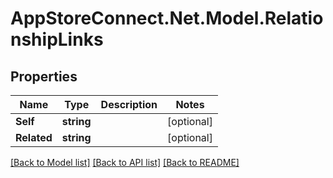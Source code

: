 # AppStoreConnect.Net.Model.RelationshipLinks

## Properties

Name | Type | Description | Notes
------------ | ------------- | ------------- | -------------
**Self** | **string** |  | [optional] 
**Related** | **string** |  | [optional] 

[[Back to Model list]](../README.md#documentation-for-models) [[Back to API list]](../README.md#documentation-for-api-endpoints) [[Back to README]](../README.md)

